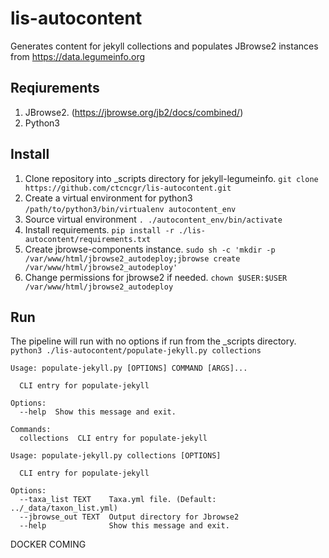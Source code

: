 # lis-autocontent
Generates content for jekyll collections and populates JBrowse2 instances from https://data.legumeinfo.org

## Reqiurements

1. JBrowse2. (https://jbrowse.org/jb2/docs/combined/)
2. Python3

## Install

1. Clone repository into _scripts directory for jekyll-legumeinfo. `git clone https://github.com/ctcncgr/lis-autocontent.git`
2. Create a virtual environment for python3 `/path/to/python3/bin/virtualenv autocontent_env`
3. Source virtual environment `. ./autocontent_env/bin/activate`
4. Install requirements. `pip install -r ./lis-autocontent/requirements.txt`
5. Create jbrowse-components instance. `sudo sh -c 'mkdir -p /var/www/html/jbrowse2_autodeploy;jbrowse create /var/www/html/jbrowse2_autodeploy'`
6. Change permissions for jbrowse2 if needed. `chown $USER:$USER /var/www/html/jbrowse2_autodeploy`

## Run

The pipeline will run with no options if run from the _scripts directory. `python3 ./lis-autocontent/populate-jekyll.py collections`

```
Usage: populate-jekyll.py [OPTIONS] COMMAND [ARGS]...

  CLI entry for populate-jekyll

Options:
  --help  Show this message and exit.

Commands:
  collections  CLI entry for populate-jekyll
```
```
Usage: populate-jekyll.py collections [OPTIONS]

  CLI entry for populate-jekyll

Options:
  --taxa_list TEXT    Taxa.yml file. (Default: ../_data/taxon_list.yml)
  --jbrowse_out TEXT  Output directory for Jbrowse2
  --help              Show this message and exit.
```

DOCKER COMING
